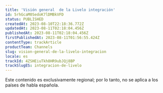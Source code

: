 ```yaml
---
title: 'Visión general  de la Livelo integración'
id: 5rhGcaM0SedoK7lDMBkVFD
status: PUBLISHED
createdAt: 2023-08-10T22:18:36.772Z
updatedAt: 2023-08-11T02:18:04.456Z
publishedAt: 2023-08-11T02:18:04.456Z
firstPublishedAt: 2023-08-11T01:56:55.424Z
contentType: trackArticle
productTeam: Channels
slug: vision-general-de-la-livelo-integracion
locale: es
trackId: 4ZSHEiuTkh8HR9ubJQj8BP
trackSlugES: integracion-de-livelo
---
```


<div class="alert alert-warning" role="alert">Este contenido es exclusivamente regional; 
por lo tanto, no se aplica a los países de habla española.</div>

